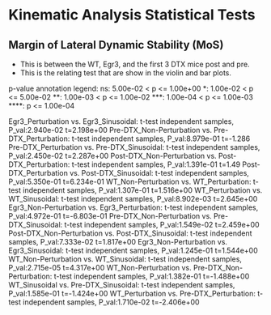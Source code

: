 # Kinematic Analysis Statistical Tests

## Margin of Lateral Dynamic Stability (MoS)

- This is between the WT, Egr3, and the first 3 DTX mice post and pre.
- This is the relating test that are show in the violin and bar plots.

p-value annotation legend:
      ns: 5.00e-02 < p <= 1.00e+00
       *: 1.00e-02 < p <= 5.00e-02
      **: 1.00e-03 < p <= 1.00e-02
     ***: 1.00e-04 < p <= 1.00e-03
    ****: p <= 1.00e-04

Egr3_Perturbation vs. Egr3_Sinusoidal: t-test independent samples, P_val:2.940e-02 t=2.198e+00
Pre-DTX_Non-Perturbation vs. Pre-DTX_Perturbation: t-test independent samples, P_val:8.979e-01 t=-1.286
Pre-DTX_Perturbation vs. Pre-DTX_Sinusoidal: t-test independent samples, P_val:2.450e-02 t=2.287e+00
Post-DTX_Non-Perturbation vs. Post-DTX_Perturbation: t-test independent samples, P_val:1.391e-01 t=1.49
Post-DTX_Perturbation vs. Post-DTX_Sinusoidal: t-test independent samples, P_val:5.350e-01 t=6.234e-01
WT_Non-Perturbation vs. WT_Perturbation: t-test independent samples, P_val:1.307e-01 t=1.516e+00
WT_Perturbation vs. WT_Sinusoidal: t-test independent samples, P_val:8.902e-03 t=2.645e+00
Egr3_Non-Perturbation vs. Egr3_Perturbation: t-test independent samples, P_val:4.972e-01 t=-6.803e-01
Pre-DTX_Non-Perturbation vs. Pre-DTX_Sinusoidal: t-test independent samples, P_val:1.549e-02 t=2.459e+00
Post-DTX_Non-Perturbation vs. Post-DTX_Sinusoidal: t-test independent samples, P_val:7.333e-02 t=1.817e+00
Egr3_Non-Perturbation vs. Egr3_Sinusoidal: t-test independent samples, P_val:1.245e-01 t=1.544e+00
WT_Non-Perturbation vs. WT_Sinusoidal: t-test independent samples, P_val:2.715e-05 t=4.317e+00
WT_Non-Perturbation vs. Pre-DTX_Non-Perturbation: t-test independent samples, P_val:1.382e-01 t=-1.488e+00
WT_Sinusoidal vs. Pre-DTX_Sinusoidal: t-test independent samples, P_val:1.585e-01 t=-1.424e+00
WT_Perturbation vs. Pre-DTX_Perturbation: t-test independent samples, P_val:1.710e-02 t=-2.406e+00

